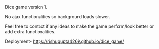 Dice game version 1.

No ajax functionalities so background loads slower.

Feel free to contact if any ideas to make the game perform/look better or add extra functionalities.

Deployment- https://rishugupta4269.github.io/dice_game/
